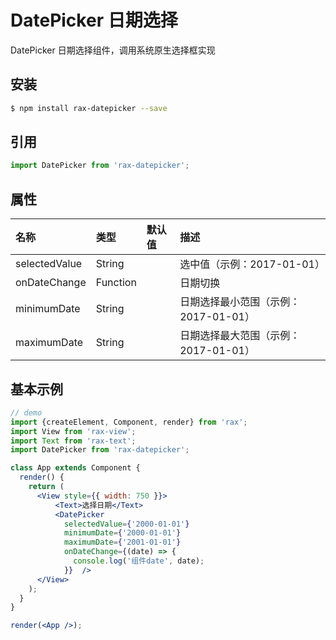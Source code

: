 # DatePicker 日期选择

DatePicker 日期选择组件，调用系统原生选择框实现

## 安装

```bash
$ npm install rax-datepicker --save
```

## 引用

```jsx
import DatePicker from 'rax-datepicker';
```

## 属性

| 名称      | 类型       | 默认值  | 描述   |
| :------ | :------- | :--- | :--- |
| selectedValue | String |      | 选中值（示例：2017-01-01） |
| onDateChange | Function |      | 日期切换 |
| minimumDate | String |      | 日期选择最小范围（示例：2017-01-01） |
| maximumDate | String |      | 日期选择最大范围（示例：2017-01-01） |

## 基本示例

```jsx
// demo
import {createElement, Component, render} from 'rax';
import View from 'rax-view';
import Text from 'rax-text';
import DatePicker from 'rax-datepicker';

class App extends Component {
  render() {
    return (
      <View style={{ width: 750 }}>
          <Text>选择日期</Text>
          <DatePicker 
            selectedValue={'2000-01-01'}
            minimumDate={'2000-01-01'}
            maximumDate={'2001-01-01'}
            onDateChange={(date) => {
              console.log('组件date', date);
            }}  />
      </View>
    );
  }
}

render(<App />);
```